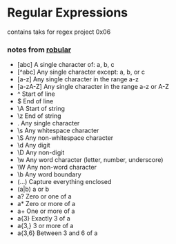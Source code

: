 # Regular Expressions
contains taks for regex project 0x06

### notes from [robular](https://rubular.com/)
- [abc] A single character of: a, b, c
- [^abc] 	Any single character except: a, b, or c
- [a-z] 	Any single character in the range a-z
- [a-zA-Z] 	Any single character in the range a-z or A-Z
- ^ 	Start of line
- $ 	End of line
- \A 	Start of string
- \z 	End of string
- . 	Any single character
- \s 	Any whitespace character
- \S 	Any non-whitespace character
- \d 	Any digit
- \D 	Any non-digit
- \w 	Any word character (letter, number, underscore)
- \W 	Any non-word character
- \b 	Any word boundary
- (...) 	Capture everything enclosed
- (a|b) 	a or b
- a? 	Zero or one of a
- a* 	Zero or more of a
- a+ 	One or more of a
- a{3} 	Exactly 3 of a
- a{3,} 	3 or more of a
- a{3,6} 	Between 3 and 6 of a
